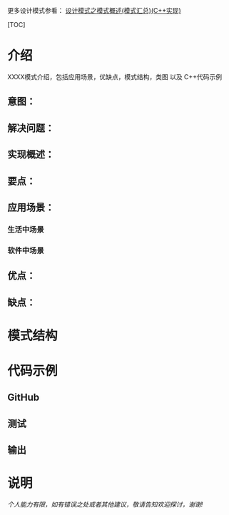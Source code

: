 更多设计模式参看： [设计模式之模式概述(模式汇总)(C++实现)](https://blog.csdn.net/leacock1991/article/details/111713017)

[TOC]

# 介绍

XXXX模式介绍，包括应用场景，优缺点，模式结构，类图 以及 C++代码示例

## 意图：

## 解决问题：

## 实现概述：

## 要点：

## 应用场景：

### 生活中场景

### 软件中场景

## 优点：

## 缺点：



# 模式结构



# 代码示例

## GitHub

## 测试

## 输出

# 说明

*个人能力有限，如有错误之处或者其他建议，敬请告知欢迎探讨，谢谢!*

